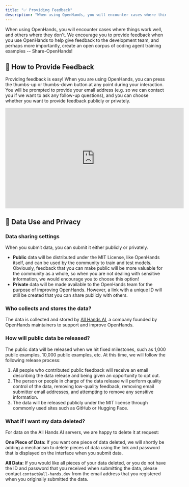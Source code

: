 ```yaml
---
title: "✅ Providing Feedback"
description: "When using OpenHands, you will encounter cases where things work well, and others where they don't. We encourage you to provide feedback when you u..."
---
```


When using OpenHands, you will encounter cases where things work well, and others where they don't. We encourage you to
provide feedback when you use OpenHands to help give feedback to the development team, and perhaps more importantly,
create an open corpus of coding agent training examples -- Share-OpenHands!

## 📝 How to Provide Feedback

Providing feedback is easy! When you are using OpenHands, you can press the thumbs-up or thumbs-down button at any point
during your interaction. You will be prompted to provide your email address
(e.g. so we can contact you if we want to ask any follow-up questions), and you can choose whether you want to provide feedback publicly or privately.

<iframe width="560" height="315" src="https://www.youtube.com/embed/5rFx-StMVV0?si=svo7xzp6LhGK_GXr" title="YouTube video player" frameborder="0" allow="accelerometer; autoplay; clipboard-write; encrypted-media; gyroscope; picture-in-picture; web-share" referrerpolicy="strict-origin-when-cross-origin" allowfullscreen>
</iframe>

## 📜 Data Use and Privacy

### Data sharing settings

When you submit data, you can submit it either publicly or privately.

- **Public** data will be distributed under the MIT License, like OpenHands itself, and can be used by the community to
train and test models. Obviously, feedback that you can make public will be more valuable for the community as a whole,
so when you are not dealing with sensitive information, we would encourage you to choose this option!
- **Private** data will be made available to the OpenHands team for the purpose of improving OpenHands.
However, a link with a unique ID will still be created that you can share publicly with others.

### Who collects and stores the data?

The data is collected and stored by [All Hands AI](https://all-hands.dev), a company founded by OpenHands maintainers to support and improve OpenHands.

### How will public data be released?

The public data will be released when we hit fixed milestones, such as 1,000 public examples, 10,000 public examples, etc.
At this time, we will follow the following release process:

1. All people who contributed public feedback will receive an email describing the data release and being given an opportunity to opt out.
2. The person or people in charge of the data release will perform quality control of the data, removing low-quality feedback,
removing email submitter email addresses, and attempting to remove any sensitive information.
3. The data will be released publicly under the MIT license through commonly used sites such as GitHub or Hugging Face.

### What if I want my data deleted?

For data on the All Hands AI servers, we are happy to delete it at request:

**One Piece of Data:** If you want one piece of data deleted, we will shortly be adding a mechanism to delete pieces of
data using the link and password that is displayed on the interface when you submit data.

**All Data:** If you would like all pieces of your data deleted, or you do not have the ID and password that you
received when submitting the data, please contact `contact@all-hands.dev` from the email address that you registered
when you originally submitted the data.
